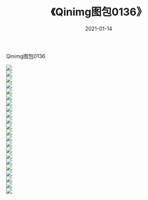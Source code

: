 ﻿---
layout: post
title:  《Qinimg图包0136》
date:   2021-01-14
img: http://imgx.orgx.ga/Qinimg图包/Qinimg图包0136/000.jpg
categories: [美女, 清纯, 唯美]
---

Qinimg图包0136

 ![](http://imgx.orgx.ga/Qinimg图包/Qinimg图包0136/001.jpg) <br>![](http://imgx.orgx.ga/Qinimg图包/Qinimg图包0136/002.jpg) <br>![](http://imgx.orgx.ga/Qinimg图包/Qinimg图包0136/003.jpg) <br>![](http://imgx.orgx.ga/Qinimg图包/Qinimg图包0136/004.jpg) <br>![](http://imgx.orgx.ga/Qinimg图包/Qinimg图包0136/005.jpg) <br>![](http://imgx.orgx.ga/Qinimg图包/Qinimg图包0136/006.jpg) <br>![](http://imgx.orgx.ga/Qinimg图包/Qinimg图包0136/007.jpg) <br>![](http://imgx.orgx.ga/Qinimg图包/Qinimg图包0136/008.jpg) <br>![](http://imgx.orgx.ga/Qinimg图包/Qinimg图包0136/009.jpg) <br>![](http://imgx.orgx.ga/Qinimg图包/Qinimg图包0136/010.jpg) <br>![](http://imgx.orgx.ga/Qinimg图包/Qinimg图包0136/011.jpg) <br>![](http://imgx.orgx.ga/Qinimg图包/Qinimg图包0136/012.jpg) <br>![](http://imgx.orgx.ga/Qinimg图包/Qinimg图包0136/013.jpg) <br>![](http://imgx.orgx.ga/Qinimg图包/Qinimg图包0136/014.jpg) <br>![](http://imgx.orgx.ga/Qinimg图包/Qinimg图包0136/015.jpg) <br>![](http://imgx.orgx.ga/Qinimg图包/Qinimg图包0136/016.jpg) <br>![](http://imgx.orgx.ga/Qinimg图包/Qinimg图包0136/017.jpg) <br>![](http://imgx.orgx.ga/Qinimg图包/Qinimg图包0136/018.jpg) <br>![](http://imgx.orgx.ga/Qinimg图包/Qinimg图包0136/019.jpg) <br>![](http://imgx.orgx.ga/Qinimg图包/Qinimg图包0136/020.jpg) <br>![](http://imgx.orgx.ga/Qinimg图包/Qinimg图包0136/021.jpg) <br>![](http://imgx.orgx.ga/Qinimg图包/Qinimg图包0136/022.jpg) <br>